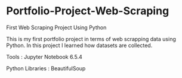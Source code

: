 # Portfolio-Project-Web-Scraping
First Web Scraping Project Using Python

This is my first portfolio project in terms of web scrapping data using Python. In this project I learned how datasets are collected.

Tools : Jupyter Notebook 6.5.4

Python Libraries : BeautifulSoup
